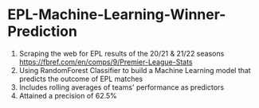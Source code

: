 # EPL-Machine-Learning-Winner-Prediction

1. Scraping the web for EPL results of the 20/21 & 21/22 seasons  
https://fbref.com/en/comps/9/Premier-League-Stats
2. Using RandomForest Classifier to build a Machine Learning model that predicts the outcome of EPL matches
3. Includes rolling averages of teams' performance as predictors
4. Attained a precision of 62.5%
